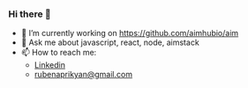 ### Hi there 👋

<!--
**rubenaprikyan/rubenaprikyan** is a ✨ _special_ ✨ repository because its `README.md` (this file) appears on your GitHub profile.

Here are some ideas to get you started:

- 🔭 I’m currently working on ...
- 🌱 I’m currently learning ...
- 👯 I’m looking to collaborate on ...
- 🤔 I’m looking for help with ...
- 💬 Ask me about ...
- 📫 How to reach me: ...
- 😄 Pronouns: ...
- ⚡ Fun fact: ...
-->
- 🔭 I’m currently working on https://github.com/aimhubio/aim
- 💬 Ask me about javascript, react, node, aimstack
- 📫 How to reach me:
     - [Linkedin](https://www.linkedin.com/in/ruben-aprikyan-29501a163/)
     - rubenaprikyan@gmail.com

